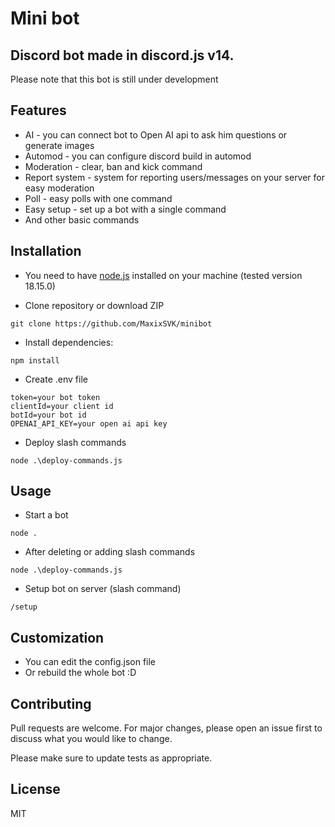 # Mini bot

## Discord bot made in discord.js v14.
Please note that this bot is still under development

## Features

 - AI - you can connect bot to Open AI api to ask him questions or generate images
 - Automod - you can configure discord build in automod
 - Moderation - clear, ban and kick command
 - Report system - system for reporting users/messages on your server for easy moderation
 - Poll - easy polls with one command
 - Easy setup - set up a bot with a single command
 - And other basic commands

## Installation

 - You need to have [node.js](https://nodejs.org/) installed on your machine (tested version 18.15.0)

 - Clone repository or download ZIP
```
git clone https://github.com/MaxixSVK/minibot
``` 
- Install dependencies:

```
npm install
```

 - Create .env file
```
token=your bot token
clientId=your client id
botId=your bot id
OPENAI_API_KEY=your open ai api key
```
- Deploy slash commands
```
node .\deploy-commands.js
```

## Usage
 - Start a bot
```
node .
```
- After deleting or adding slash commands

```
node .\deploy-commands.js
```

- Setup bot on server (slash command)
```
/setup
```
## Customization
 - You can edit the config.json file
 - Or rebuild the whole bot :D

## Contributing

Pull requests are welcome. For major changes, please open an issue first
to discuss what you would like to change.

Please make sure to update tests as appropriate.

## License

MIT
